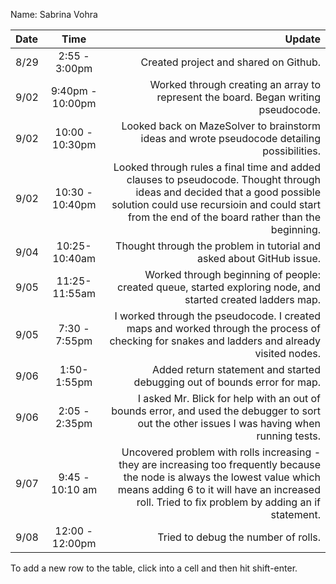 Name: Sabrina Vohra

| Date |       Time       |                                                                                                                                                                                                                           Update |
|:-----|:----------------:|---------------------------------------------------------------------------------------------------------------------------------------------------------------------------------------------------------------------------------:|
| 8/29 |  2:55 - 3:00pm   |                                                                                                                                                                                            Created project and shared on Github. |
| 9/02 | 9:40pm - 10:00pm |                                                                                                                                               Worked through creating an array to represent the board. Began writing pseudocode. |
| 9/02 | 10:00 - 10:30pm  |                                                                                                                                      Looked back on MazeSolver to brainstorm ideas and wrote pseudocode detailing possibilities. |
| 9/02 | 10:30 - 10:40pm  |     Looked through rules a final time and added clauses to pseudocode. Thought through ideas and decided that a good possible solution could use recursioin and could start from the end of the board rather than the beginning. |
| 9/04 |  10:25-10:40am   |                                                                                                                                                            Thought through the problem in tutorial and asked about GitHub issue. |
| 9/05 |  11:25-11:55am   |                                                                                                                      Worked through beginning of people: created queue, started exploring node, and started created ladders map. |
| 9/05 |  7:30 - 7:55pm   |                                                                                     I worked through the pseudocode. I created maps and worked through the process of checking for snakes and ladders and already visited nodes. |
| 9/06 |   1:50-1:55pm    |                                                                                                                                                        Added return statement and started debugging out of bounds error for map. |
| 9/06 |  2:05 - 2:35pm   |                                                                                      I asked Mr. Blick for help with an out of bounds error, and used the debugger to sort out the other issues I was having when running tests. |
| 9/07 | 9:45 - 10:10 am  | Uncovered problem with rolls increasing - they are increasing too frequently because the node is always the lowest value which means adding 6 to it will have an increased roll. Tried to fix problem by adding an if statement. |
| 9/08 | 12:00 - 12:00pm  |                                                                                                                                                                                              Tried to debug the number of rolls. |


To add a new row to the table, click into a cell and then hit shift-enter.